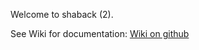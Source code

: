 Welcome to shaback (2).

See Wiki for documentation: [Wiki on github](https://github.com/workflo/shaback/wiki)
